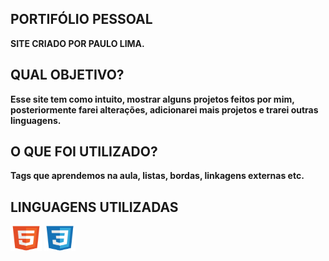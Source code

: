 ## PORTIFÓLIO PESSOAL
**SITE CRIADO POR PAULO LIMA.**
## QUAL OBJETIVO?
**Esse site tem como intuito, mostrar alguns projetos feitos por mim, posteriormente farei alterações, adicionarei mais projetos e trarei outras linguagens.**
## O QUE FOI UTILIZADO?
**Tags que aprendemos na aula, listas, bordas, linkagens externas etc.**
## LINGUAGENS UTILIZADAS
<div>
  <img align="center" alt="HTML" height="40" width="50" src="https://raw.githubusercontent.com/devicons/devicon/master/icons/html5/html5-original.svg">
  <img align="center" alt="CSS" height="40" width="50" src="https://raw.githubusercontent.com/devicons/devicon/master/icons/css3/css3-original.svg">
</div>
